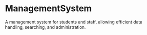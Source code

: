 # ManagementSystem
A management system for students and staff, allowing efficient data handling, searching, and administration.
